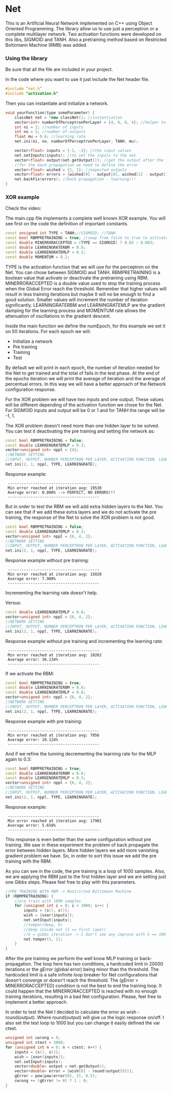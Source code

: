 # Net
This is an Artificial Neural Network implemented on C++ using Object Oriented Programming.
The library allow us to use just a perceptron or a complete multilayer network.
Two activation functions were developed on this libs, SIGMOID and TANH.
Also a pretraining method based on Restricted Boltzmann Machine (RMB) was added.

### Using the library

Be sure that all the file are included in your project.

In the code where you want to use it just include the Net header file.

```c++
#include “net.h”
#include "activation.h"
```

Then you can instantiate and initialize a network.

```c++
void yourFunction(type someParameter) {
	classNet net = *new classNet(); //instantiation
	vector<int> numberOfPerceptronPerLayer = {4, 6, 8, 4}; //helper to initialize the network
	int ni = 2; //number of inputs
	int no = 2; //number of outputs
	float mu = 0.6; //learning rate
	net.ini(ni, no, numberOfPerceptronPerLayer, TANH, mu);

	vector<float> inputs = {-1, -1}; //the input values
	net.setInputs(inputs); //to set the inputs to the net
	vector<float> output(net.getOutput()); //get the output after the forward propagation
	//for the back propagation we need to define the error
	vector<float> wished = {1, 1}; //expected outputs
	vector<float> errors = {wished[0] - output[0], wished[1] - output[1]}; //errors
	net.backFix(errors); //back propagation - learning!!!
}
```

### XOR example

Check the video: 

The main.cpp file implements a complete well known XOR example.
You will see first on the code the definition of important constants.

```c++
const unsigned int TYPE = TANH;//SIGMOID; //TANH
const bool RBMPRETRAINING = true; //swap from false to true to activate the pre training
const double MINERRORACCEPTED = (TYPE == SIGMOID) ? 0.03 : 0.003;
const double LEARNINGRATERBM = 0.8;
const double LEARNINGRATEMLP = 0.3;
const double MOMENTUM = 0.2;
```

TYPE is the activation function that we will use for the perceptron on the Net. You can chose between SIGMOID and TANH.
RBMPRETRAINING is a boolean value that activate or deactivate the pretraining using RBM.
MINERRORACCEPTED is a double value used to stop the training process when the Global Error reach the threshold. Remember that higher values will result in less training iterations but maybe It will no be enough to find a good solution. Smaller values will increment the number of iteration significantly.
LEARNINGRATERBM and LEARNINGRATEMLP are the gradient damping for the learning process and MOMENTUM rate allows the attenuation of oscillations in the gradient descent.

Inside the main function we define the numEpoch, for this example we set it on 50 iterations.
For each epoch we will:
* Initialize a network
* Pre training
* Training
* Test

By default we will print in each epoch, the number of iteration needed for the Net to get trained and the total of fails in the test phase.
At the end of the epochs iteration we will print the average of iteration and the average of percentual errors.
In this way we will have a better approach of the Network configuration response.

For the XOR problem we will have two inputs and one output. These values will be different depending of the activation function we chose for the Net.
For SIGMOID inputs and output will be 0 or 1 and for TANH the range will be -1, 1.

The XOR problem doesn't need more than one hidden layer to be solved. You can test it deactivating the pre training and setting the network as:

```c++
const bool RBMPRETRAINING = false;
const double LEARNINGRATEMLP = 0.3;
vector<unsigned int> nppl = {4};
//NETWORK SETTING
//INPUT, OUTPUT, NUMBER PERCEPTRON PER LAYER, ACTIVATION FUNCTION, LEARNING RATE
net.ini(2, 1, nppl, TYPE, LEARNINGRATE);
```
Response example:
```
 ----------------------------------------
 Min error reached at iteration avg: 19530
 Average error: 0.000% --> PERFECT, NO ERRORS!!!
 ----------------------------------------
```

But in order to test the RBM we will add extra hidden layers to the Net. You can see that if we add these extra layers and we do not activate the pre training, the response of the Net to solve the XOR problem is not good.

```c++
const bool RBMPRETRAINING = false;
const double LEARNINGRATEMLP = 0.3;
vector<unsigned int> nppl = {6, 4, 2};
//NETWORK SETTING
//INPUT, OUTPUT, NUMBER PERCEPTRON PER LAYER, ACTIVATION FUNCTION, LEARNING RATE
net.ini(2, 1, nppl, TYPE, LEARNINGRATE);
```

Response example without pre training:
```
 ----------------------------------------
 Min error reached at iteration avg: 15020
 Average error: 7.900%
 ----------------------------------------
```

Incrementing the learning rate doesn't help.

Versus:

```c++
const double LEARNINGRATEMLP = 0.8;
vector<unsigned int> nppl = {6, 4, 2};
//NETWORK SETTING
//INPUT, OUTPUT, NUMBER PERCEPTRON PER LAYER, ACTIVATION FUNCTION, LEARNING RATE
net.ini(2, 1, nppl, TYPE, LEARNINGRATE);
```

Response example without pre training and incrementing the learning rate:
```
 ----------------------------------------
 Min error reached at iteration avg: 10262
 Average error: 36.134%
 ----------------------------------------
```

If we activate the RBM:
```c++
const bool RBMPRETRAINING = true;
const double LEARNINGRATERBM = 0.8;
const double LEARNINGRATEMLP = 0.8;
vector<unsigned int> nppl = {6, 4, 2};
//NETWORK SETTING
//INPUT, OUTPUT, NUMBER PERCEPTRON PER LAYER, ACTIVATION FUNCTION, LEARNING RATE
net.ini(2, 1, nppl, TYPE, LEARNINGRATE);
```

Response example with pre training:
```
 ----------------------------------------
 Min error reached at iteration avg: 7956
 Average error: 10.124%
 ----------------------------------------
 ```
 
 And if we refine the tunning decrementing the learning rate for the MLP again to 0.3:
 ```c++
const bool RBMPRETRAINING = true;
const double LEARNINGRATERBM = 0.8;
const double LEARNINGRATEMLP = 0.3;
vector<unsigned int> nppl = {6, 4, 2};
//NETWORK SETTING
//INPUT, OUTPUT, NUMBER PERCEPTRON PER LAYER, ACTIVATION FUNCTION, LEARNING RATE
net.ini(2, 1, nppl, TYPE, LEARNINGRATE);
```

Response example:
```
 ----------------------------------------
 Min error reached at iteration avg: 17901
 Average error: 5.658%
 ----------------------------------------
 ```
 
This response is even better than the same configuration without pre training.
We saw in these experiment the problem of back propagate the error between hidden layers. More hidden layers we add more vanishing gradient problem we have.
So, in order to sort this issue we add the pre training with the RBM.


As you can see in the code, the pre training is a loop of 1000 samples. Also, we are applying the RBM just to the first hidden layer and we are setting just one Gibbs steps. Please feel free to play with this parameters.

```c++
//PRE TRAINING WITH RBM -> Restricted Boltzmann Machine
if (RBMPRETRAINING) {
	//pre train with 1000 samples
	for (unsigned int i = 0; i < 1000; i++) {
		inputs = {s(), s()};
		wish = {xxor(inputs)};
		net.setInput(inputs);
		//temper(deep, k)
		//deep inside net (1 == first layer)
		//k = gibbs iteration -> I don't see any improve with k == 100 or k == 1
		net.temper(1, 1);
	}
}
```

After the pre training we perform the well know MLP training or back-propagation. The loop here has two conditions, a hardcoded limit in 20000 iterations or the gError (global error) being minor than the threshold.
The hardcoded limit is a safe infinite loop breaker for Net configurations that doesn't converge or doesn't reach the threshold.
The (gError > MINERRORACCEPTED) condition is not the best to end the training loop. It could happen that the MINERRORACCEPTED is reached with no enough training iterations, resulting in a bad Net configuration. Please, feel free to implement a better approach.

In order to test the Net I decided to calculate the error as wish - round(output). Where round(output) will give us the logic response on/off. I also set the test loop to 1000 but you can change it easily defined the var ctest.

```c++
unsigned int cwrong = 0;
unsigned int ctest = 1000;
for (unsigned int n = 0; n < ctest; n++) {
	inputs = {s(), s()};
	wish = {xxor(inputs)};
	net.setInput(inputs);
	vector<double> output = net.getOutput();
	vector<double> error = {wish[0] - round(output[0])};
	gError = pow(pow(error[0], 2), 0.5);
	cwrong += (gError != 0) ? 1 : 0;
}
```
